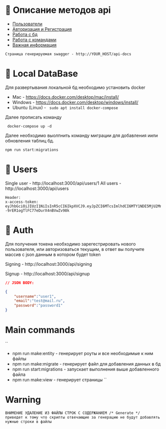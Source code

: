 # 👀 Описание методов api

- [Пользователи](#-users)
- [Авторизация и Регистрация](#-auth)
- [Работа с бд](#-local-database)
- [Работа с командами](#main-commands)
- [Важная информация](#warning)

```
Страница генерируемая swagger - http://YOUR_HOST/api-docs
```

# 🦾 Local DataBase 
Для развертывания локальной бд необходимо установить docker 

 - Mac - https://docs.docker.com/desktop/mac/install/
 - Windows - https://docs.docker.com/desktop/windows/install/
 - Ubuntu (Linux) - ``` sudo apt install docker-compose```

Далее прописать команду
```shell
 docker-compose up -d
```
Далее необходимо выолпнить команду миграции для добавления иили обновления таблиц бд.
```shell
npm run start:migrations
```

# 🥸 Users
Single user - http://localhost:3000/api/users/1
All users - http://localhost:3000/api/users
````
Header:
x-access-token: eyJhbGciOiJIUzI1NiIsInR5cCI6IkpXVCJ9.eyJpZCI6MTcsImlhdCI6MTY1NDE5MjU2Mn0.FPEJdQqEAG_8w--9rER1ogTlFC77eDurX4nBVwZv98k
````

# 🥸 Auth
Для получения токена необходимо зарегестрировать нового пользователя, 
или авторизоваться текущим, в ответ вы получите массив с json данным в котором будет token

Signing - http://localhost:3000/api/signing

Signup - http://localhost:3000/api/signup
````json
// JSON BODY:

{
	"username":"user1",
	"email":"test@mail.ru",
	"password":"password1"
}

````

# Main commands
``
- npm run make:entity - генерирует роуты и все необходимые к ним файлы
- npm run make:migrate - генерирует файл для добавления данных в бд
- npm run start:migrations - запускает выполнения выше добавленного файла
- npm run make:view - генерирует страницы
``

# Warning
``` 
ВНИМЕНИЕ УДАЛЕНИЕ ИЗ ФАЙЛЫ СТРОК С СОДЕРЖАНИЕМ /* Generate */ 
приведет к тому что скрипты отвечающие за генерацию не будут добавлять нужные строки в файлы 
```
